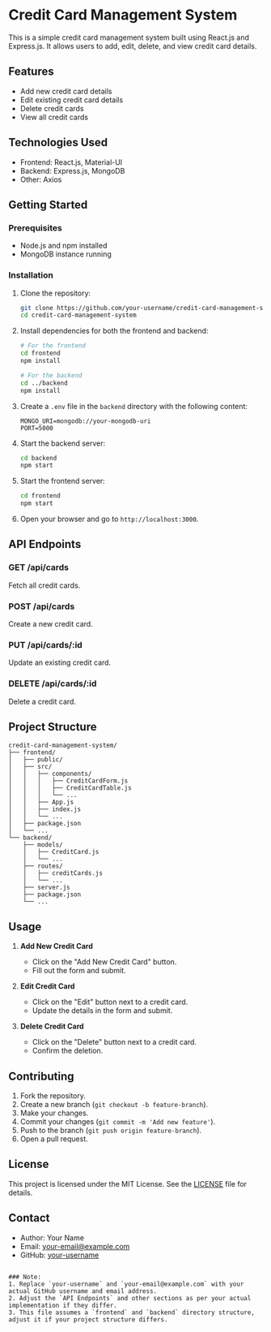 
# Credit Card Management System

This is a simple credit card management system built using React.js and Express.js. It allows users to add, edit, delete, and view credit card details.

## Features

- Add new credit card details
- Edit existing credit card details
- Delete credit cards
- View all credit cards

## Technologies Used

- Frontend: React.js, Material-UI
- Backend: Express.js, MongoDB
- Other: Axios

## Getting Started

### Prerequisites

- Node.js and npm installed
- MongoDB instance running

### Installation

1. Clone the repository:
   ```sh
   git clone https://github.com/your-username/credit-card-management-system.git
   cd credit-card-management-system
   ```

2. Install dependencies for both the frontend and backend:
   ```sh
   # For the frontend
   cd frontend
   npm install

   # For the backend
   cd ../backend
   npm install
   ```

3. Create a `.env` file in the `backend` directory with the following content:
   ```env
   MONGO_URI=mongodb://your-mongodb-uri
   PORT=5000
   ```

4. Start the backend server:
   ```sh
   cd backend
   npm start
   ```

5. Start the frontend server:
   ```sh
   cd frontend
   npm start
   ```

6. Open your browser and go to `http://localhost:3000`.

## API Endpoints

### GET /api/cards

Fetch all credit cards.

### POST /api/cards

Create a new credit card.

### PUT /api/cards/:id

Update an existing credit card.

### DELETE /api/cards/:id

Delete a credit card.

## Project Structure

```plaintext
credit-card-management-system/
├── frontend/
│   ├── public/
│   ├── src/
│   │   ├── components/
│   │   │   ├── CreditCardForm.js
│   │   │   ├── CreditCardTable.js
│   │   │   └── ...
│   │   ├── App.js
│   │   ├── index.js
│   │   └── ...
│   ├── package.json
│   └── ...
└── backend/
    ├── models/
    │   ├── CreditCard.js
    │   └── ...
    ├── routes/
    │   ├── creditCards.js
    │   └── ...
    ├── server.js
    ├── package.json
    └── ...
```

## Usage

1. **Add New Credit Card**
   - Click on the "Add New Credit Card" button.
   - Fill out the form and submit.

2. **Edit Credit Card**
   - Click on the "Edit" button next to a credit card.
   - Update the details in the form and submit.

3. **Delete Credit Card**
   - Click on the "Delete" button next to a credit card.
   - Confirm the deletion.

## Contributing

1. Fork the repository.
2. Create a new branch (`git checkout -b feature-branch`).
3. Make your changes.
4. Commit your changes (`git commit -m 'Add new feature'`).
5. Push to the branch (`git push origin feature-branch`).
6. Open a pull request.

## License

This project is licensed under the MIT License. See the [LICENSE](LICENSE) file for details.

## Contact

- Author: Your Name
- Email: your-email@example.com
- GitHub: [your-username](https://github.com/your-username)
```

### Note:
1. Replace `your-username` and `your-email@example.com` with your actual GitHub username and email address.
2. Adjust the `API Endpoints` and other sections as per your actual implementation if they differ.
3. This file assumes a `frontend` and `backend` directory structure, adjust it if your project structure differs.
